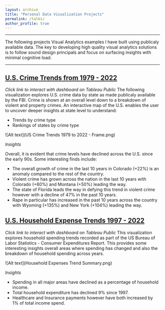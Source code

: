 ```yaml
---
layout: archive
title: "Personal Data Visualization Projects"
permalink: /talks/
author_profile: true
---
```

_________________________________
The following projects Visual Analytics examples I have built using publicaly available data. The key to developing high quality visual analytics solutions is to follow sound design principals and focus on surfacing insights with minimal cognitive load. 

_________________________________
## [U.S. Crime Trends from 1979 - 2022](https://public.tableau.com/views/WorkinProgress_17120271257940/USCrimeTrends1979to2022-Frame?:language=en-US&:sid=&:display_count=n&:origin=viz_share_link)
_Click link to interact with dashboard on Tableau Public_
The following visualization explores U.S. crime data by state as made publicaly available by the FBI. Crime is shown at an overall level down to a breakdown of violent and property crimes. An interactive map of the U.S. enables the user to uncover deeper insights at state level to understand:

- Trends by crime type
- Rankings of states by crime type

![Alt text](US Crime Trends 1979 to 2022 - Frame.png)

_Insights_

Overall, it is evident that crime levels have declined across the U.S. since the early 90s. Some interesting finds include:
- The overall growth of crime in the last 10 years in Colorado (+22%) is an anomaly compared to the rest of the country. 
- Violent crime has grown across the nation in the last 10 years with Colorado (+60%) and Montana (+50%) leading the way.
- The state of Florida leads the way in defying this trend in violent crime however with a decline of 47% in the past 10 years. 
- Rape in particular has increased in the past 10 years across the country with Wyoming (+135%) and New York (+104%) leading the way.

## [U.S. Household Expense Trends 1997 - 2022](https://public.tableau.com/views/WorkinProgress1_17115308425000/HouseholdExpensesTrendSummary?:language=en-US&:sid=&:display_count=n&:origin=viz_share_link)
_Click link to interact with dashboard on Tableau Public_
This visualization explores household spending trends recorded as part of the US Bureau of Labor Statistics - Consumer Expenditures Report. This provides some interesting insights overall areas where spending has changed and also the breakdown of household spending across years.

![Alt text](Household Expenses Trend Summary.png)

_Insights_

- Spending in all major areas have declined as a percentage of household income.
- Total household expenditure has declined 9% since 1997.
- Healthcare and Insurance payments however have both increased by 1% of total income spend.
